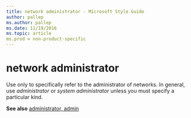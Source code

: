 ```yaml
---
title: network administrator - Microsoft Style Guide
author: pallep
ms.author: pallep
ms.date: 11/19/2016
ms.topic: article
ms.prod = non-product-specific
---
```


# network administrator

Use only to specifically refer to the administrator of networks. In general, use *administrator* or *system administrator* unless you must specify a particular kind.

**See also** [administrator, admin](/style-guide/a-z-word-list-term-collections/a/administrator-admin)
